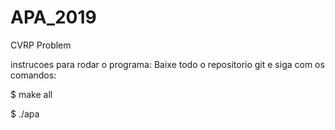 # APA_2019
CVRP Problem

instrucoes para rodar o programa:
Baixe todo o repositorio git e siga com os comandos:

$ make all           

$ ./apa
